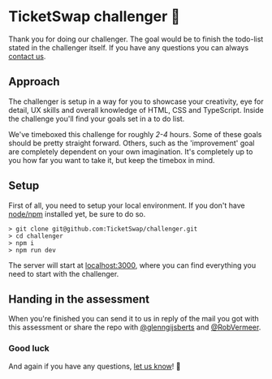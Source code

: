 # TicketSwap challenger 🚀

Thank you for doing our challenger. The goal would be to finish the todo-list stated in the challenger itself. If you have any questions you can always [contact us](mailto:rob@ticketswap.com).

## Approach

The challenger is setup in a way for you to showcase your creativity, eye for detail, UX skills and overall knowledge of HTML, CSS and TypeScript. Inside the challenge you'll find your goals set in a to do list.

We've timeboxed this challenge for roughly _2-4_ hours. Some of these goals should be pretty straight forward. Others, such as the 'improvement' goal are completely dependent on your own imagination. It's completely up to you how far you want to take it, but keep the timebox in mind.

## Setup

First of all, you need to setup your local environment.
If you don't have [node/npm](https://nodejs.org/en/) installed yet, be sure to do so.

```shell script
> git clone git@github.com:TicketSwap/challenger.git
> cd challenger
> npm i
> npm run dev
```

The server will start at [localhost:3000](http://localhost:3000), where you can find everything you need to start with the challenger.

## Handing in the assessment

When you're finished you can send it to us in reply of the mail you got with this assessment or share the repo with [@glenngijsberts](https://github.com/glenngijsberts) and [@RobVermeer](https://github.com/robvermeer).

### Good luck

And again if you have any questions, [let us know](mailto:rob@ticketswap.com)! 🤩
